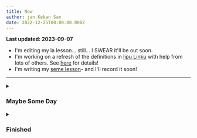 ```yaml
---
title: Now
author: jan Kekan San
date: 2022-12-25T00:00:00.000Z
---
```


**Last updated: 2023-09-07**

- I'm editing my la lesson... still... I SWEAR it'll be out soon.
- I'm working on a refresh of the definitions in [lipu Linku](https://linku.la) with help from lots of others. See [here](https://github.com/lipu-linku/pali-nimi/) for details!
- I'm writing my [seme lesson](/sona/seme.html)- and I'll record it soon!

---

<details>
<summary>

### Maybe Some Day

</summary>

- I finished a translation of Zulf's Theme from Bastion, and am doing my best to record it!
  - Every time I want to sing, I get some sort of throat infection, so eeeee
- I'm thinking about writing another article for [lipu tenpo](https://liputenpo.org/)! Running is great!
  - I delayed this because there are more exciting things I'm working on right this moment!
- I'm trying to find the time to record me playing the Toki Pona translation of Celeste!

</details>

<details>
<summary>

### Finished

</summary>

This is in most to least recent order.

- I created a pair of videos for suno pi toki pona, [one in toki pona](https://www.youtube.com/watch?v=AgkDx8dIAio) and [one in a weird version of English](https://www.youtube.com/watch?v=_awfcwuJhpk).
- I put out a video with a toki pona taso section, all about the variety of ways you can describe a jellyfish! [See it here!](https://www.youtube.com/watch?v=4ituR4S-NS0)
- I made a bot to run tenpo pi toki pona taso events in ma pona pi toki pona, and it grew into a full ilo pi toki pona taso!
- I did some AWESOME april fools gags [here](https://www.youtube.com/watch?v=Ywy9Fa8wcOI) and [here](https://www.youtube.com/watch?v=gxe0cHuSBG4), as well as turning ma pona pi toki pona into ma Losupan pi toki Losupan!
- I recorded and edited my multiple li/e, en, anu lesson, [check it out!](https://www.youtube.com/watch?v=BGsodPu9UAw)
- I did a walkthrough translation lesson! [Check it out!](https://www.youtube.com/watch?v=qeQAKIIIjBA)
- I did a live VR lesson on [la]{.tokipona}! [Lesson here!](/sona/la.html)
- I dubbed waso mu's comic ["mi lon e ma"](https://waso-mu.neocities.org/musi/), [see it here!](https://youtu.be/GU9PEZ9TARs)
- I'm posting my names, numbers, kin lesson on February 3rd!
- I'm writing my [lesson on la](/sona/la.html) and adding more to my [extras lesson](/sona/bits.html)!
  - Fun fact: I didn't introduce multiple li/e early in my video lessons, so I have to do an extras lesson on them. Oops! I'll be doing en/anu at the same time though!
- I played through the first part of waso Keli's translation of Link's Awakening! [See it here](https://youtu.be/xi8gUvqyMm4)!
- I wrote an article on Simulation Theory for [lipu tenpo](https://liputenpo.org/).
- I'm editing my Interjections lesson for YouTube! [o kama sona!](https://youtube.com/@gregdan3d)
  - This is stuck a bit because I am figuring out how to best do an end card. Everything is done except for one voice line and that graphic.
- I wrote an article on simulation theory and threw it to a few others.
- I'm cleaning up my new site, <https://mun.la>, that split from <https://gregdan3.dev>!
  - While I'm doing that, I'm making sure I don't cause any link rot. Keep the internet alive!

</details>
